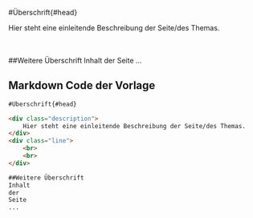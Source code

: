 #Überschrift{#head}

<div class="description">
	Hier steht eine einleitende Beschreibung der Seite/des Themas.
</div>
<div class="line">
    <br>
    <br>
</div>

##Weitere Überschrift
Inhalt 
der 
Seite
...

## Markdown Code der Vorlage
```markdown
#Überschrift{#head}

<div class="description">
    Hier steht eine einleitende Beschreibung der Seite/des Themas.
</div>
<div class="line">
    <br>
    <br>
</div>

##Weitere Überschrift
Inhalt 
der 
Seite
...
```


